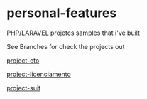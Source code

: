# personal-features
PHP/LARAVEL projetcs samples that i've built

See Branches for check the projects out

<a href='https://github.com/ThiagoMotaIta/personal-features/tree/project-cto'>project-cto</a>

<a href='https://github.com/ThiagoMotaIta/personal-features/tree/project-licenciamento'>project-licenciamento</a>

<a href='https://github.com/ThiagoMotaIta/personal-features/tree/project-suit'>project-suit</a>

